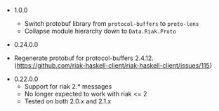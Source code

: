 * 1.0.0
  - Switch protobuf library from `protocol-buffers` to `proto-lens`
  - Collapse module hierarchy down to `Data.Riak.Proto`

* 0.24.0.0
 - Regenerate protobuf for protocol-buffers 2.4.12. (https://github.com/riak-haskell-client/riak-haskell-client/issues/115)

* 0.22.0.0
  - Support for riak 2.* messages
  - No longer expected to work with riak <= 2
  - Tested on both 2.0.x and 2.1.x
